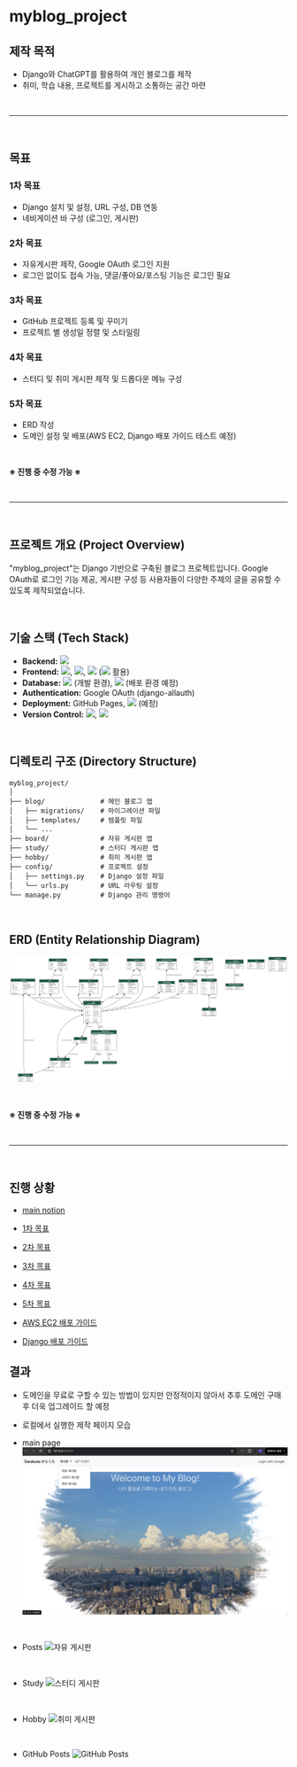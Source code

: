 # myblog_project

## 제작 목적
- Django와 ChatGPT를 활용하여 개인 블로그를 제작
- 취미, 학습 내용, 프로젝트를 게시하고 소통하는 공간 마련

<br>

<hr>

<br>

## 목표
### 1차 목표
- Django 설치 및 설정, URL 구성, DB 연동
- 네비게이션 바 구성 (로그인, 게시판)

### 2차 목표
- 자유게시판 제작, Google OAuth 로그인 지원
- 로그인 없이도 접속 가능, 댓글/좋아요/포스팅 기능은 로그인 필요

### 3차 목표
- GitHub 프로젝트 등록 및 꾸미기
- 프로젝트 별 생성일 정렬 및 스타일링

### 4차 목표
- 스터디 및 취미 게시판 제작 및 드롭다운 메뉴 구성

### 5차 목표
- ERD 작성
- 도메인 설정 및 배포(AWS EC2, Django 배포 가이드 테스트 예정)

<br>

<strong>※ 진행 중 수정 가능 ※</strong>

<br>

<hr>

<br>

## 프로젝트 개요 (Project Overview)
"myblog_project"는 Django 기반으로 구축된 블로그 프로젝트입니다. Google OAuth로 로그인 기능 제공, 게시판 구성 등 사용자들이 다양한 주제의 글을 공유할 수 있도록 제작되었습니다.

<br>

## 기술 스택 (Tech Stack)
- **Backend:** <img src="https://img.shields.io/badge/django-092E20?style=flat-square&logo=django&logoColor=white"/>
- **Frontend:** <img src="https://img.shields.io/badge/HTML5-E34F26?style=flat-square&logo=html5&logoColor=white"/>, <img src="https://img.shields.io/badge/CSS3-1572B6?style=flat&logo=CSS3&logoColor=white" />, <img src="https://img.shields.io/badge/JavaScript-F7DF1E?style=flat-square&logo=javascript&logoColor=black"/> (<img src="https://img.shields.io/badge/bootstrap-7952B3?style=for-the-badge&logo=bootstrap&logoColor=white"> 활용)
- **Database:** <img src="https://img.shields.io/badge/SQLite-003B57?style=for-the-badge&logo=SQLite&logoColor=white"> (개발 환경), <img src="https://img.shields.io/badge/PostgreSQL-4169E1?style=for-the-badge&logo=PostgreSQL&logoColor=white"> (배포 환경 예정)
- **Authentication:** Google OAuth (django-allauth)
- **Deployment:** GitHub Pages, <img src="https://img.shields.io/badge/AWS E2C-FF9900?style=for-the-badge&logo=AWS EC2&logoColor=white"> (예정)
- **Version Control:** <img src="https://img.shields.io/badge/Git-F05032?style=flat-square&logo=git&logoColor=white"/>, <img src="https://img.shields.io/badge/GitHub-181717?style=flat-square&logo=GitHub&logoColor=white"/>

<br>

## 디렉토리 구조 (Directory Structure)
```
myblog_project/
│
├── blog/              # 메인 블로그 앱
│   ├── migrations/    # 마이그레이션 파일
│   ├── templates/     # 템플릿 파일
│   └── ...
├── board/             # 자유 게시판 앱
├── study/             # 스터디 게시판 앱
├── hobby/             # 취미 게시판 앱
├── config/            # 프로젝트 설정
│   ├── settings.py    # Django 설정 파일
│   └── urls.py        # URL 라우팅 설정
└── manage.py          # Django 관리 명령어
```

<br>

## ERD (Entity Relationship Diagram)
![ERD 다이어그램](ERD_images/myblog_project_ERD.png)

<br>

<strong>※ 진행 중 수정 가능 ※</strong>

<br>

<hr>

<br>

## 진행 상황
- [main notion](https://www.notion.so/BLOG-Project-b8c76881fb9d4cc7928ad01c345e0f41?pvs=4)

- [1차 목표](https://www.notion.so/1-d1325722d2c4496a8cfe7fddd8798ee0?pvs=4)

- [2차 목표](https://www.notion.so/2-70a33021608b4690b099b1aa945f4464?pvs=4)

- [3차 목표](https://www.notion.so/3-8c9d610edd17439cae4d8266d632488c?pvs=4)

- [4차 목표](https://www.notion.so/4-547b31de74bd4f38ad37e9dc57583ac4?pvs=4)

- [5차 목표](https://www.notion.so/5-1108999765e280daa708c6f0bb61ce37?pvs=4)
  
- [AWS EC2 배포 가이드](https://www.notion.so/AWS-EC2-1128999765e280cd965bd5562284e468?pvs=4)
  
- [Django 배포 가이드](https://www.notion.so/Django-1128999765e28036a2a5dfee2c64c824?pvs=4)


## 결과
- 도메인을 무료로 구할 수 있는 방법이 있지만 안정적이지 않아서 추후 도메인 구매 후 더욱 업그레이드 할 예정

- 로컬에서 실행한 제작 페이지 모습
- main page
  ![Main page](media/base/main_page.png)

<br>

- Posts
  ![자유 게시판](media/base/board.png)

<br>

- Study
  ![스터디 게시판](media/base/study.png)

<br>

- Hobby
  ![취미 게시판](media/base/hobby.png)

<br>

- GitHub Posts
  ![GitHub Posts](media/base/git_post.png)

<br>